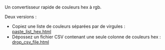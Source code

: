 Un convertisseur rapide de couleurs hex à rgb.

Deux versions :
- Copiez une liste de couleurs séparées par de virgules : [paste_list_hex.html](https://ereyes.github.io/datavis2024/paste_list_hex.html)
- Dépossez un fichier CSV contenant une seule colonne de couleurs hex : [drop_csv_file.html](https://ereyes.github.io/datavis2024/drop_csv_file.html)

 
